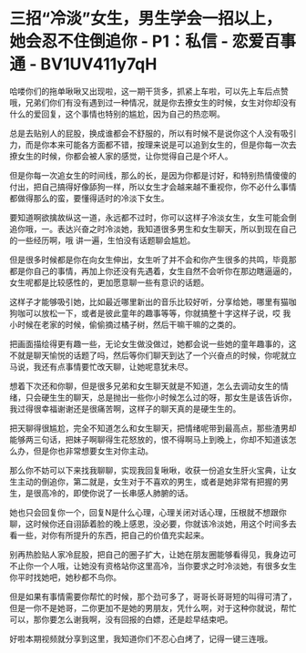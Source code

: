 # 三招“冷淡”女生，男生学会一招以上，她会忍不住倒追你 - P1：私信 - 恋爱百事通 - BV1UV411y7qH

哈喽你们的拖单啾啾又出现啦，这一期干货多，抓紧上车啦，可以先上车后点赞哦，兄弟们你们有没有遇到过一种情况，就是你去撩女生的时候，女生对你却没有什么的爱回复，这个事情也特别的尴尬，因为自己的热恋啊。

总是去贴别人的屁股，换成谁都会不舒服的，所以有时候不是说你这个人没有吸引力，而是你本来可能各方面都不错，按理来说是可以追到女生的，但是你每一次去撩女生的时候，你都会被人家的感觉，让你觉得自己是个坏人。

但是你每一次追女生的时间线，那么的长，是因为你都是讨好，和特别热情傻傻的付出，把自己搞得好像舔狗一样，所以女生才会越来越不重视你，你不必什么事情都做得那么的蛮，要懂得适时的冷淡下女生。

要知道啊欲擒故纵这一道，永远都不过时，你可以这样子冷淡女生，女生可能会倒追你哦，一。表达兴奋之时冷淡她，我知道很多男生和女生聊天，所以到现在自己的一些经历啊，哦 讲一遍，生怕没有话题聊会尴尬。

但是很多时候都是你在向女生伸出，女生听了并不会和你产生很多的共鸣，毕竟那都是你自己的事情，再加上你还没有先遇着，女生自然不会听你在那边瞎逼逼的，女生呢都是比较感性的，更加愿意聊一些有意识的话题。

这样子才能够吸引她，比如最近哪里新出的音乐比较好听，分享给她，哪里有猫咖狗咖可以放松一下，或者是彼此童年的趣事等等，你就搞整十字这样子说，哎 我小时候在老家的时候，偷偷摘过橘子树，然后干嘛干嘛的之类的。

把画面描绘得更有趣一些，无论女生做没做过，她都会说一些她的童年趣事的，这不就是聊天愉悦的话题了吗，然后等你们聊天到达了一个兴奋点的时候，你呢就立马说，我还有点事情要忙改天聊，让她呢意犹未尽。

想着下次还和你聊，但是很多兄弟和女生聊天就是不知道，怎么去调动女生的情绪，只会硬生生的聊天，总是抛出一些你小时候怎么过的呀，那女生是该告诉你，我过得很幸福谢谢还是很痛苦啊，这样子的聊天真的是硬生生的。

把天聊得很尴尬，完全不知道怎么和女生聊天，把情绪呢带到最高点，那些渣男却能够两三句话，把妹子啊聊得生花怒放的，恨不得啊马上到晚上，你却不知道该怎么办，但是你也非常想要女生对你主动。

那么你不妨可以下来找我聊聊，实现我回复啾啾，收获一份追女生肝火宝典，让女生主动的倒追你，第二就是，女生对于不喜欢的男生，或者是她非常有把握的男生，是很高冷的，即使你说了一长串感人肺腑的话。

她也只会回复你一个，回复N是什么心理，心理关闭对话心理，压根就不想跟你聊，这时候你还自诩舔着脸的晚上感恩，没必要，你就该冷淡她，用这个时间多去看一些，对你有所提升的东西，把自己的价值充实起来。

别再热脸贴人家冷屁股，把自己的圈子扩大，让她在朋友圈能够看得见，我身边可不止你一个人哦，让她没有资格站你这里高冷，当你要求之时冷淡她，有很多女生你平时找她吧，她秒都不鸟你。

但是如果有事情需要你帮忙的时候，那个劲可多了，哥哥长哥哥短的叫得可清了，但是一你不是她哥，二你更加不是她的男朋友，凭什么啊，对于这种你就说，帮忙可以，那你要怎么谢我啊，没有回报的白嫖，还是趁早结束吧。

好啦本期视频就分享到这里，我知道你们不忍心白烤了，记得一键三连哦。